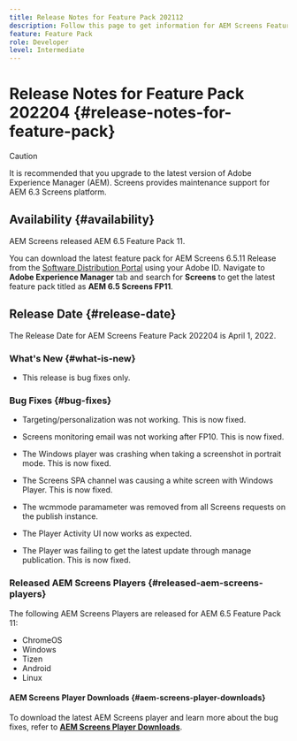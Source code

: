 ```yaml
---
title: Release Notes for Feature Pack 202112
description: Follow this page to get information for AEM Screens Feature Pack 202204 released on April 1, 2022.
feature: Feature Pack
role: Developer
level: Intermediate
---
```

# Release Notes for Feature Pack 202204 {#release-notes-for-feature-pack}

>[!CAUTION]
>It is recommended that you upgrade to the latest version of Adobe Experience Manager (AEM). Screens provides maintenance support for AEM 6.3 Screens platform.

## Availability {#availability}

AEM Screens released AEM 6.5 Feature Pack 11.

You can download the latest feature pack for AEM Screens 6.5.11 Release from the [Software Distribution Portal](https://experience.adobe.com/#/downloads/content/software-distribution/en/aem.html) using your Adobe ID. Navigate to **Adobe Experience Manager** tab and search for **Screens** to get the latest feature pack titled as **AEM 6.5 Screens FP11**.

## Release Date {#release-date}

The Release Date for AEM Screens Feature Pack 202204 is April 1, 2022.

### What's New {#what-is-new}

* This release is bug fixes only.

### Bug Fixes {#bug-fixes}

* Targeting/personalization was not working. This is now fixed.

* Screens monitoring email was not working after FP10. This is now fixed.

* The Windows player was crashing when taking a screenshot in portrait mode. This is now fixed.

* The Screens SPA channel was causing a white screen with Windows Player. This is now fixed.

* The wcmmode paramameter was removed from all Screens requests on the publish instance.

* The Player Activity UI now works as expected.

* The Player was failing to get the latest update through manage publication. This is now fixed.

### Released AEM Screens Players {#released-aem-screens-players}

The following AEM Screens Players are released for AEM 6.5 Feature Pack 11:

* ChromeOS
* Windows
* Tizen
* Android
* Linux

#### AEM Screens Player Downloads  {#aem-screens-player-downloads}

To download the latest AEM Screens player and learn more about the bug fixes, refer to **[AEM Screens Player Downloads](https://download.macromedia.com/screens/index.html)**.
